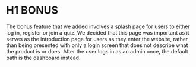 # H1 BONUS

The bonus feature that we added involves a splash page for users to either log in, register or join a quiz. We decided that this page was important as it serves as the introduction page for users as they enter the website, rather than being presented with only a login screen that does not describe what the product is or does. After the user logs in as an admin once, the default path is the dashboard instead.
